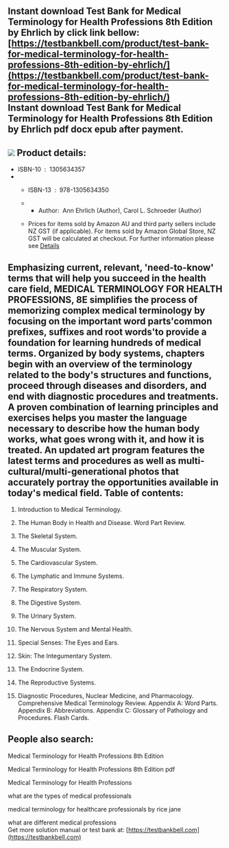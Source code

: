 Instant download **Test Bank for Medical Terminology for Health Professions 8th Edition by Ehrlich** by click link bellow:  
[https://testbankbell.com/product/test-bank-for-medical-terminology-for-health-professions-8th-edition-by-ehrlich/](https://testbankbell.com/product/test-bank-for-medical-terminology-for-health-professions-8th-edition-by-ehrlich/)  
**Instant download Test Bank for Medical Terminology for Health Professions 8th Edition by Ehrlich** **pdf docx epub after payment.**
-------------------------------------------------------------------------------------------------------------------------------------


![](https://testbankbell.com/wp-content/uploads/2023/05/medical_terminology_for_health_professions8eehrlich_2.jpg)
**Product details:**
--------------------


* ISBN-10 ‏ : ‎ 1305634357
* * ISBN-13 ‏ : ‎ 978-1305634350
  * * Author:  Ann Ehrlich (Author), Carol L. Schroeder (Author)
   
  * Prices for items sold by Amazon AU and third party sellers include NZ GST (if applicable). For items sold by Amazon Global Store, NZ GST will be calculated at checkout. For further information please see [Details](https://www.amazon.com.au/gp/help/customer/display.html?ie=UTF8&nodeId=201895740)
 
Emphasizing current, relevant, 'need-to-know' terms that will help you succeed in the health care field, MEDICAL TERMINOLOGY FOR HEALTH PROFESSIONS, 8E simplifies the process of memorizing complex medical terminology by focusing on the important word parts'common prefixes, suffixes and root words'to provide a foundation for learning hundreds of medical terms. Organized by body systems, chapters begin with an overview of the terminology related to the body's structures and functions, proceed through diseases and disorders, and end with diagnostic procedures and treatments. A proven combination of learning principles and exercises helps you master the language necessary to describe how the human body works, what goes wrong with it, and how it is treated. An updated art program features the latest terms and procedures as well as multi-cultural/multi-generational photos that accurately portray the opportunities available in today's medical field.
**Table of contents:**
----------------------


1. Introduction to Medical Terminology.

2. The Human Body in Health and Disease. Word Part Review.

3. The Skeletal System.

4. The Muscular System.

5. The Cardiovascular System.

6. The Lymphatic and Immune Systems.

7. The Respiratory System.

8. The Digestive System.

9. The Urinary System.

10. The Nervous System and Mental Health.

11. Special Senses: The Eyes and Ears.

12. Skin: The Integumentary System.

13. The Endocrine System.

14. The Reproductive Systems.

15. Diagnostic Procedures, Nuclear Medicine, and Pharmacology. Comprehensive Medical Terminology Review. Appendix A: Word Parts. Appendix B: Abbreviations. Appendix C: Glossary of Pathology and Procedures. Flash Cards.

**People also search:**
-----------------------


Medical Terminology for Health Professions 8th Edition

Medical Terminology for Health Professions 8th Edition pdf

Medical Terminology for Health Professions

what are the types of medical professionals

medical terminology for healthcare professionals by rice jane

what are different medical professions  
 Get more solution manual or test bank at: [https://testbankbell.com](https://testbankbell.com)
